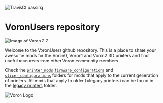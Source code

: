 ![TravisCI passing](https://travis-ci.org/VoronDesign/VoronUsers.svg?branch=master)
# VoronUsers repository


![Image of Voron 2.2](http://vorondesign.com/images/voron2.4.jpg)

Welcome to the VoronUsers github repository. This is a place to share your awesome mods for the Voron0, Voron1 and Voron2 3D printers and find useful resources from other Voron community members.

Check the [`printer_mods`](./printer_mods) [`firmware_configurations`](./firmware_configurations) and [`slicer_configurations`](./slicer_configurations) folders for mods that apply to 
the current generation of printers. All mods that apply to older (=legacy printers) can be found in the [legacy printers](./legacy_printers) folder.

![Voron Logo](http://vorondesign.com/images/voron_design_logo.png)
